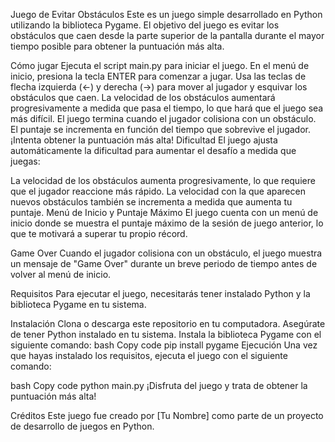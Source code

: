 Juego de Evitar Obstáculos
Este es un juego simple desarrollado en Python utilizando la biblioteca Pygame. El objetivo del juego es evitar los obstáculos que caen desde la parte superior de la pantalla durante el mayor tiempo posible para obtener la puntuación más alta.

Cómo jugar
Ejecuta el script main.py para iniciar el juego.
En el menú de inicio, presiona la tecla ENTER para comenzar a jugar.
Usa las teclas de flecha izquierda (←) y derecha (→) para mover al jugador y esquivar los obstáculos que caen.
La velocidad de los obstáculos aumentará progresivamente a medida que pasa el tiempo, lo que hará que el juego sea más difícil.
El juego termina cuando el jugador colisiona con un obstáculo.
El puntaje se incrementa en función del tiempo que sobrevive el jugador. ¡Intenta obtener la puntuación más alta!
Dificultad
El juego ajusta automáticamente la dificultad para aumentar el desafío a medida que juegas:

La velocidad de los obstáculos aumenta progresivamente, lo que requiere que el jugador reaccione más rápido.
La velocidad con la que aparecen nuevos obstáculos también se incrementa a medida que aumenta tu puntaje.
Menú de Inicio y Puntaje Máximo
El juego cuenta con un menú de inicio donde se muestra el puntaje máximo de la sesión de juego anterior, lo que te motivará a superar tu propio récord.

Game Over
Cuando el jugador colisiona con un obstáculo, el juego muestra un mensaje de "Game Over" durante un breve periodo de tiempo antes de volver al menú de inicio.

Requisitos
Para ejecutar el juego, necesitarás tener instalado Python y la biblioteca Pygame en tu sistema.

Instalación
Clona o descarga este repositorio en tu computadora.
Asegúrate de tener Python instalado en tu sistema.
Instala la biblioteca Pygame con el siguiente comando:
bash
Copy code
pip install pygame
Ejecución
Una vez que hayas instalado los requisitos, ejecuta el juego con el siguiente comando:

bash
Copy code
python main.py
¡Disfruta del juego y trata de obtener la puntuación más alta!

Créditos
Este juego fue creado por [Tu Nombre] como parte de un proyecto de desarrollo de juegos en Python.